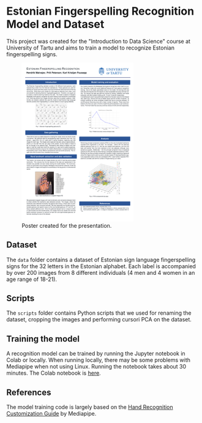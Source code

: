 # Estonian Fingerspelling Recognition Model and Dataset
This project was created for the "Introduction to Data Science" course at University of Tartu and aims to train a model to recognize Estonian fingerspelling signs. 
<figure>    
    <img src="./Estonian_Fingerspelling-poster-final-1.png"
        alt="Poster"
        width="69%">
    <figcaption>Poster created for the presentation.</figcaption>
</figure>


## Dataset
The `data` folder contains a dataset of Estonian sign language fingerspelling signs for the 32 letters in the Estonian alphabet.
Each label is accompanied by over 200 images from 8 different individuals (4 men and 4 women in an age range of 18-21). 

## Scripts
The `scripts` folder contains Python scripts that we used for renaming the dataset, cropping the images and performing cursori PCA on the dataset.

## Training the model
A recognition model can be trained by running the Jupyter notebook in Colab or locally. When running locally, there may be some problems with Mediapipe when not using Linux.
Running the notebook takes about 30 minutes.
The Colab notebook is [here](https://colab.research.google.com/drive/1RgLQycIGeySCx58SFGnGl-DNT7RI3tMR?usp=sharing).

## References
The model training code is largely based on the [Hand Recognition Customization Guide](https://developers.google.com/mediapipe/solutions/customization/gesture_recognizer) by Mediapipe.
